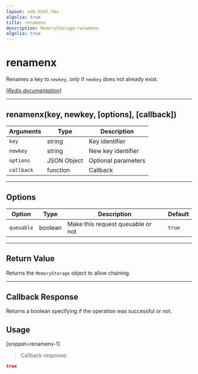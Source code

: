 ```yaml
---
layout: sdk.html.hbs
algolia: true
title: renamenx
description: MemoryStorage:renamenx
algolia: true
---
```

  

# renamenx
Renames a key to `newkey`, only if `newkey` does not already exist.

[[_Redis documentation_]](https://redis.io/commands/renamenx)

---

## renamenx(key, newkey, [options], [callback])

| Arguments | Type | Description |
|---------------|---------|----------------------------------------|
| `key` | string | Key identifier |
| `newkey` | string | New key identifier |
| `options` | JSON Object | Optional parameters |
| `callback` | function | Callback |

---

## Options

| Option | Type | Description | Default |
|---------------|---------|----------------------------------------|---------|
| `queuable` | boolean | Make this request queuable or not  | ``true`` |
---

## Return Value

Returns the `MemoryStorage` object to allow chaining.

---

## Callback Response

Returns a boolean specifying if the operation was successful or not.

## Usage

[snippet=renamenx-1]
> Callback response:

```json
true
```